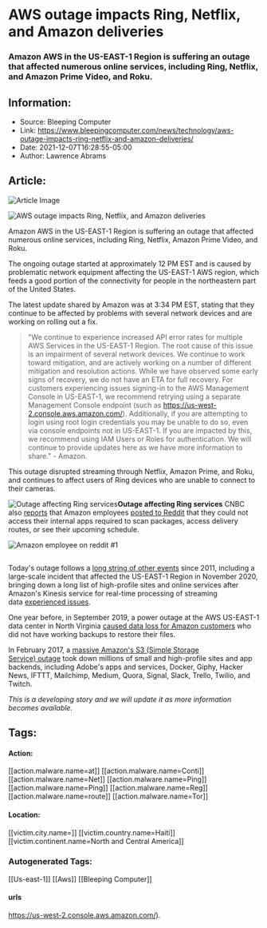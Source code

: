 # AWS outage impacts Ring, Netflix, and Amazon deliveries
### Amazon AWS in the US-EAST-1 Region is suffering an outage that affected numerous online services, including Ring, Netflix, and Amazon Prime Video, and Roku.

## Information:
+ Source: Bleeping Computer
+ Link: https://www.bleepingcomputer.com/news/technology/aws-outage-impacts-ring-netflix-and-amazon-deliveries/
+ Date: 2021-12-07T16:28:55-05:00
+ Author: Lawrence Abrams


## Article:
![Article Image](https://www.bleepstatic.com/content/hl-images/2021/04/09/AWS.jpg)

![AWS outage impacts Ring, Netflix, and Amazon deliveries](https://www.bleepstatic.com/content/hl-images/2021/04/09/AWS.jpg)


Amazon AWS in the US-EAST-1 Region is suffering an outage that affected numerous online services, including Ring, Netflix, Amazon Prime Video, and Roku.


The ongoing outage started at approximately 12 PM EST and is caused by problematic network equipment affecting the US-EAST-1 AWS region, which feeds a good portion of the connectivity for people in the northeastern part of the United States.


The latest update shared by Amazon was at 3:34 PM EST, stating that they continue to be affected by problems with several network devices and are working on rolling out a fix.



> 
> "We continue to experience increased API error rates for multiple AWS Services in the US-EAST-1 Region. The root cause of this issue is an impairment of several network devices. We continue to work toward mitigation, and are actively working on a number of different mitigation and resolution actions. While we have observed some early signs of recovery, we do not have an ETA for full recovery. For customers experiencing issues signing-in to the AWS Management Console in US-EAST-1, we recommend retrying using a separate Management Console endpoint (such as https://us-west-2.console.aws.amazon.com/). Additionally, if you are attempting to login using root login credentials you may be unable to do so, even via console endpoints not in US-EAST-1. If you are impacted by this, we recommend using IAM Users or Roles for authentication. We will continue to provide updates here as we have more information to share." - Amazon.
> 
> 
> 


This outage disrupted streaming through Netflix, Amazon Prime, and Roku, and continues to affect users of Ring devices who are unable to connect to their cameras.



![Outage affecting Ring services](https://www.bleepstatic.com/images/news/outages/ring-problem.jpg)**Outage affecting Ring services**
CNBC also [reports](https://www.cnbc.com/2021/12/07/amazon-web-services-outage-causes-issues-at-disney-netflix-coinbase.html) that Amazon employees [posted to Reddit](https://www.reddit.com/r/AmazonFC/comments/rb2fim/so_apparently_amazon_is_down_nationwide/) that they could not access their internal apps required to scan packages, access delivery routes, or see their upcoming schedule.


![Amazon employee on reddit #1](https://www.bleepstatic.com/images/news/outages/amazon-1.jpg)


![Amazon employee on reddit #2](data:image/gif;base64,R0lGODlhAQABAAAAACH5BAEKAAEALAAAAAABAAEAAAICTAEAOw==)


Today's outage follows a [long string of other events](https://aws.amazon.com/premiumsupport/technology/pes/) since 2011, including a large-scale incident that affected the US-EAST-1 Region in November 2020, bringing down a long list of high-profile sites and online services after Amazon's Kinesis service for real-time processing of streaming data [experienced issues](https://aws.amazon.com/message/11201/).


One year before, in September 2019, a power outage at the AWS US-EAST-1 data center in North Virginia [caused data loss for Amazon customers](https://www.bleepingcomputer.com/news/technology/amazon-aws-outage-shows-data-in-the-cloud-is-not-always-safe/) who did not have working backups to restore their files.


In February 2017, a [massive Amazon's S3 (Simple Storage Service) outage](https://www.bleepingcomputer.com/news/hardware/aws-goes-down-and-so-do-millions-of-websites-apps-and-other-services/) took down millions of small and high-profile sites and app backends, including Adobe's apps and services, Docker, Giphy, Hacker News, IFTTT, Mailchimp, Medium, Quora, Signal, Slack, Trello, Twilio, and Twitch.


*This is a developing story and we will update it as more information becomes available.*





## Tags:

#### Action:
[[action.malware.name=at]] [[action.malware.name=Conti]] [[action.malware.name=Net]] [[action.malware.name=Ping]] [[action.malware.name=Ping]] [[action.malware.name=Reg]] [[action.malware.name=route]] [[action.malware.name=Tor]]

#### Location:
[[victim.city.name=]] [[victim.country.name=Haiti]] [[victim.continent.name=North and Central America]]

### Autogenerated Tags:
[[Us-east-1]] [[Aws]] [[Bleeping Computer]]
#### urls
https://us-west-2.console.aws.amazon.com/).

